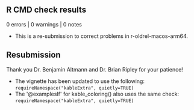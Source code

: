 ## R CMD check results

0 errors | 0 warnings | 0 notes

* This is a re-submission to correct problems in r-oldrel-macos-arm64.

## Resubmission

Thank you Dr. Benjamin Altmann and Dr. Brian Ripley for your patience!

* The vignette has been updated to use the following:
`requireNamespace("kableExtra", quietly=TRUE)`
* The '@examplesIf' for kable_coloring() also uses the same check:
`requireNamespace("kableExtra", quietly=TRUE)`
